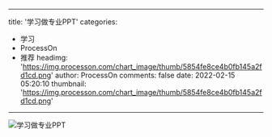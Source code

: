 
---
title: '学习做专业PPT'
categories: 
 - 学习
 - ProcessOn
 - 推荐
headimg: 'https://img.processon.com/chart_image/thumb/5854fe8ce4b0fb145a2fd1cd.png'
author: ProcessOn
comments: false
date: 2022-02-15 05:20:10
thumbnail: 'https://img.processon.com/chart_image/thumb/5854fe8ce4b0fb145a2fd1cd.png'
---

<div>   
<img class="thumb" alt="学习做专业PPT" src="https://img.processon.com/chart_image/thumb/5854fe8ce4b0fb145a2fd1cd.png" referrerpolicy="no-referrer">
<p></p>  
</div>
            